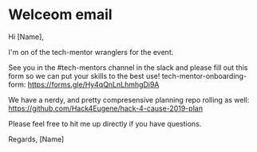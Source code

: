 # Welceom email

Hi [Name],

I'm on of the tech-mentor wranglers for the event.

See you in the #tech-mentors channel in the slack and please fill out this form so we can put your skills to the best use!
tech-mentor-onboarding-form: https://forms.gle/Hy4qQnLnLhmhgDi9A

We have a nerdy, and pretty compresensive planning repo rolling as well: https://github.com/Hack4Eugene/hack-4-cause-2019-plan 

Please feel free to hit me up directly if you have questions.

Regards,
[Name]
